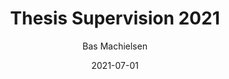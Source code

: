 ---
author: Bas Machielsen
categories:
- Course
date: "2021-07-01"
draft: false
excerpt: Repository for MSc Thesis in Finance, 2021 @ EUR
featured: true
layout: single-sidebar
links:
- icon: door-open
  icon_pack: fas
  name: website
  url: https://thesis-comments-bas-machielsen.netlify.app/tags/
- icon: github
  icon_pack: fab
  name: code
  url: https://github.com/basm92/thesis_comments_bas
subtitle: ""
tags:
- hugo-site
title: Thesis Supervision 2021
---